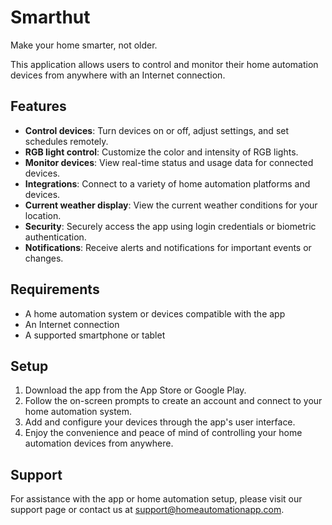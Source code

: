 # Smarthut
Make your home smarter, not older.

This application allows users to control and monitor their home automation devices from anywhere with an Internet connection.

## Features

- **Control devices**: Turn devices on or off, adjust settings, and set schedules remotely.
- **RGB light control**: Customize the color and intensity of RGB lights.
- **Monitor devices**: View real-time status and usage data for connected devices.
- **Integrations**: Connect to a variety of home automation platforms and devices.
- **Current weather display**: View the current weather conditions for your location.
- **Security**: Securely access the app using login credentials or biometric authentication.
- **Notifications**: Receive alerts and notifications for important events or changes.

## Requirements

- A home automation system or devices compatible with the app
- An Internet connection
- A supported smartphone or tablet

## Setup

1. Download the app from the App Store or Google Play.
2. Follow the on-screen prompts to create an account and connect to your home automation system.
3. Add and configure your devices through the app's user interface.
4. Enjoy the convenience and peace of mind of controlling your home automation devices from anywhere.

## Support

For assistance with the app or home automation setup, please visit our support page or contact us at support@homeautomationapp.com.
